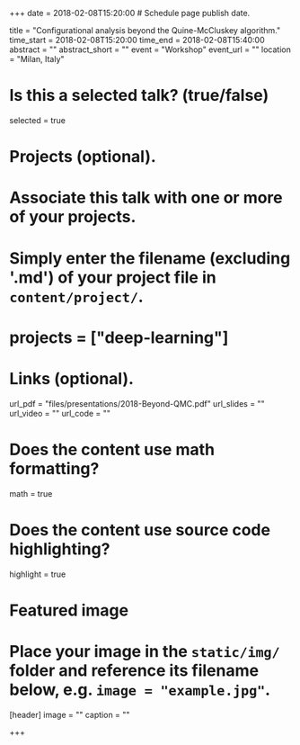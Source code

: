 +++
date = 2018-02-08T15:20:00  # Schedule page publish date.

title = "Configurational analysis beyond the Quine-McCluskey algorithm."
time_start = 2018-02-08T15:20:00
time_end = 2018-02-08T15:40:00
abstract = ""
abstract_short = ""
event = "Workshop"
event_url = ""
location = "Milan, Italy"

# Is this a selected talk? (true/false)
selected = true

# Projects (optional).
#   Associate this talk with one or more of your projects.
#   Simply enter the filename (excluding '.md') of your project file in `content/project/`.
# projects = ["deep-learning"]

# Links (optional).
url_pdf = "files/presentations/2018-Beyond-QMC.pdf"
url_slides = ""
url_video = ""
url_code = ""

# Does the content use math formatting?
math = true

# Does the content use source code highlighting?
highlight = true

# Featured image
# Place your image in the `static/img/` folder and reference its filename below, e.g. `image = "example.jpg"`.
[header]
image = ""
caption = ""

+++




